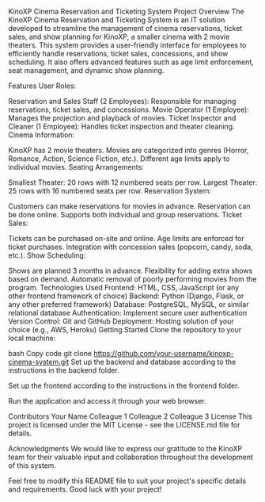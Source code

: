 KinoXP Cinema Reservation and Ticketing System
Project Overview
The KinoXP Cinema Reservation and Ticketing System is an IT solution developed to streamline the management of cinema reservations, ticket sales, and show planning for KinoXP, a smaller cinema with 2 movie theaters. This system provides a user-friendly interface for employees to efficiently handle reservations, ticket sales, concessions, and show scheduling. It also offers advanced features such as age limit enforcement, seat management, and dynamic show planning.

Features
User Roles:

Reservation and Sales Staff (2 Employees): Responsible for managing reservations, ticket sales, and concessions.
Movie Operator (1 Employee): Manages the projection and playback of movies.
Ticket Inspector and Cleaner (1 Employee): Handles ticket inspection and theater cleaning.
Cinema Information:

KinoXP has 2 movie theaters.
Movies are categorized into genres (Horror, Romance, Action, Science Fiction, etc.).
Different age limits apply to individual movies.
Seating Arrangements:

Smallest Theater: 20 rows with 12 numbered seats per row.
Largest Theater: 25 rows with 16 numbered seats per row.
Reservation System:

Customers can make reservations for movies in advance.
Reservation can be done online.
Supports both individual and group reservations.
Ticket Sales:

Tickets can be purchased on-site and online.
Age limits are enforced for ticket purchases.
Integration with concession sales (popcorn, candy, soda, etc.).
Show Scheduling:

Shows are planned 3 months in advance.
Flexibility for adding extra shows based on demand.
Automatic removal of poorly performing movies from the program.
Technologies Used
Frontend: HTML, CSS, JavaScript (or any other frontend framework of choice)
Backend: Python (Django, Flask, or any other preferred framework)
Database: PostgreSQL, MySQL, or similar relational database
Authentication: Implement secure user authentication
Version Control: Git and GitHub
Deployment: Hosting solution of your choice (e.g., AWS, Heroku)
Getting Started
Clone the repository to your local machine:

bash
Copy code
git clone https://github.com/your-username/kinoxp-cinema-system.git
Set up the backend and database according to the instructions in the backend folder.

Set up the frontend according to the instructions in the frontend folder.

Run the application and access it through your web browser.

Contributors
Your Name
Colleague 1
Colleague 2
Colleague 3
License
This project is licensed under the MIT License - see the LICENSE.md file for details.

Acknowledgments
We would like to express our gratitude to the KinoXP team for their valuable input and collaboration throughout the development of this system.

Feel free to modify this README file to suit your project's specific details and requirements. Good luck with your project!
